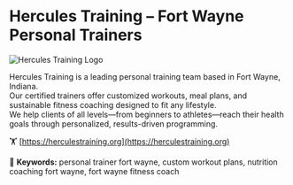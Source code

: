 # Hercules Training – Fort Wayne Personal Trainers

![Hercules Training Logo](https://herculestraining.org/wp-content/uploads/2024/01/hercules-logo.png)

Hercules Training is a leading personal training team based in Fort Wayne, Indiana.  
Our certified trainers offer customized workouts, meal plans, and sustainable fitness coaching designed to fit any lifestyle.  
We help clients of all levels—from beginners to athletes—reach their health goals through personalized, results-driven programming.

🏋️ [https://herculestraining.org](https://herculestraining.org)

🔑 **Keywords:** personal trainer fort wayne, custom workout plans, nutrition coaching fort wayne, fort wayne fitness coach
